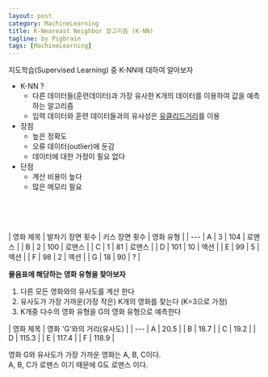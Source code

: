 ```yaml
---
layout: post
category: MachineLearning
title: K-Neareast Neighbor 알고리즘 (K-NN)
tagline: by Pigbrain
tags: [MachineLearning]
---
```

지도학습(Supervised Learning) 중 K-NN에 대하여 알아보자 

<!--more-->
  
* K-NN ?
	* 다른 데이터들(훈련데이터)과 가장 유사한 K개의 데이터를 이용하여 값을 예측하는  알고리즘
	* 입력 데이터와 훈련 데이터들과의 유사성은 [유클리드거리](https://en.wikipedia.org/wiki/Euclidean_distance)를 이용
* 장점
	* 높은 정확도
	* 오류 데이터(outlier)에 둔감
	* 데이터에 대한 가정이 필요 없다
* 단점
	* 계산 비용이 높다
	* 많은 메모리 필요 

<br>
<br>
<br>

| 영화 제목  | 발차기 장면 횟수 | 키스 장면 횟수 | 영화 유형 |
| ---
| A         | 3              | 104           | 로맨스   |
| B         | 2              | 100           | 로맨스   |
| C         | 1              | 81            | 로맨스   |
| D         | 101            | 10            | 액션     |
| E         | 99             | 5             | 액션     |
| F         | 98             | 2             | 액션     |
| G         | 18             | 90            | ?        |

**물음표에 해당하는 영화 유형을 찾아보자**  
1. 다른 모든 영화와의 유사도를 계산 한다  
2. 유사도가 가장 가까운(가장 작은) K개의 영화를 찾는다 (K=3으로 가정)  
3. K개중 다수의 영화 유형을 G의 영화 유형으로 예측한다  

| 영화 제목  | 영화 'G'와의 거리(유사도) |
| ---
| A         | 20.5            | 
| B         | 18.7            | 
| C         | 19.2            | 
| D         | 115.3           | 
| E         | 117.4           | 
| F         | 118.9           |

영화 G와 유사도가 가장 가까운 영화는 A, B, C이다.  
A, B, C가 로맨스 이기 때문에 G도 로맨스 이다.

 
